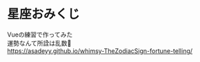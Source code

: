 # 星座おみくじ
Vueの練習で作ってみた<br>
運勢なんて所詮は乱数🤪<br>
https://asadeyy.github.io/whimsy-TheZodiacSign-fortune-telling/
